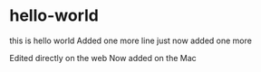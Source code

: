 # hello-world
this is hello world
Added one more line just now
added one more


Edited directly on the web
Now added on the Mac
